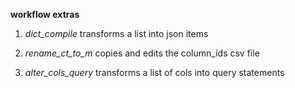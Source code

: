 __workflow extras__

1. _dict_compile_  transforms a list into json items

2. _rename_ct_to_m_  copies and edits the column_ids csv file

3. _alter_cols_query_  transforms a list of cols into query statements

